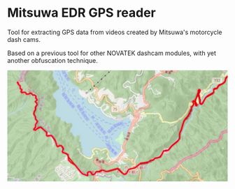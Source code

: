 # Mitsuwa EDR GPS reader

Tool for extracting GPS data from videos created by Mitsuwa's motorcycle dash cams.

Based on a previous tool for other NOVATEK dashcam modules, with yet another obfuscation technique.

![](sample.png)

